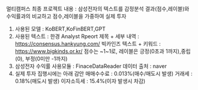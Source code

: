 멀티캠퍼스 최종 프로젝트
내용 : 삼성전자의 텍스트를 감정분석 결과(점수,레이블)와 수익률과의 비교하고 점수,레이블을 가중하여 실제 투자 
1. 사용된 모델 : KoBERT,KoFinBERT,GPT
2. 사용된 텍스트 :
 한경 Analyst Rpeort 제목 + 세부 내역 : https://consensus.hankyung.com/
 빅카인즈 텍스트 + 키워드 : https://www.bigkinds.or.kr/
 점수는 ~1~1로, 레이블은 긍정(0초과 1까지),중립(0), 부정(0미만 -1까지)
3. 삼성전자 수익률
 사용모듈 : FinaceDataReader
 데이터 출처 : naver
4. 실제 투자 집행시에는 아래 감안
 매매수수료 : 0.013%(매수/매도시 발생)
 거래세 : 0.18%(매도시 발생)
 이자소득세 : 15.4%(이자 발생시 차감)

